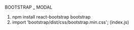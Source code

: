 BOOTSTRAP _ MODAL
1. npm install react-bootstrap bootstrap
2. import 'bootstrap/dist/css/bootstrap.min.css'; (index.js)
